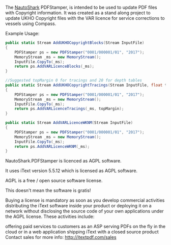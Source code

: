 The [NautoShark](http://www.nautoshark.com/) PDFStamper, is intended to be used to update PDF files with Copyright information. 
It was created as a stand along project to update UKHO Copyright files with the VAR licence for service corrections to vessels using Compass.

Example Usage:
```c#
public static Stream AddUKHOCopyrightBlocks(Stream InputFile)
{
    PDFStamper ps = new PDFStamper("0001/000001/01", "2017");
    MemoryStream _ms = new MemoryStream();
    InputFile.CopyTo(_ms);
    return ps.AddVARLicenceBlocks(_ms);
}

//Suggested topMargin 0 for tracings and 20 for depth tables
public static Stream AddUKHOCopyrightTracings(Stream InputFile, float topMargin) 
{
    PDFStamper ps = new PDFStamper("0001/000001/01", "2017");
    MemoryStream _ms = new MemoryStream();
    InputFile.CopyTo(_ms);
    return ps.AddVARLicenceTracings(_ms, topMargin);
}

public static Stream AddVARLicenceWKNM(Stream InputFile)
{
    PDFStamper ps = new PDFStamper("0001/000001/01", "2017");
    MemoryStream _ms = new MemoryStream();
    InputFile.CopyTo(_ms);
    return ps.AddVARLicenceWKNM(_ms);
}
```

NautoShark.PDFStamper is licenced as AGPL software.

It uses iText version 5.5.12 which is licensed as AGPL software.

AGPL is a free / open source software license.

This doesn't mean the software is gratis!

Buying a license is mandatory as soon as you develop commercial activities distributing the iText software inside your product or deploying it on a network without disclosing the source code of your own applications under the AGPL license. These activities include:

offering paid services to customers as an ASP
serving PDFs on the fly in the cloud or in a web application
shipping iText with a closed source product
Contact sales for more info: http://itextpdf.com/sales
